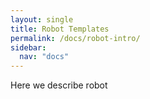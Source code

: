 ```yaml
---
layout: single
title: Robot Templates
permalink: /docs/robot-intro/
sidebar:
  nav: "docs"
---
```


Here we describe robot